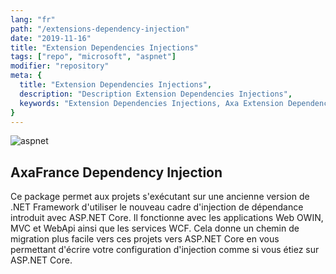 ```yaml
---
lang: "fr"
path: "/extensions-dependency-injection"
date: "2019-11-16"
title: "Extension Dependencies Injections"
tags: ["repo", "microsoft", "aspnet"]
modifier: "repository"
meta: {
  title: "Extension Dependencies Injections",
  description: "Description Extension Dependencies Injections",
  keywords: "Extension Dependencies Injections, Axa Extension Dependencies Injections, microsoft Extension Dependencies Injections"
}
---
```


<section class="grid-2-small-1 af-post__section">
  <img class="af-post__img af-post__img--left" src="../../aspnet.jpeg" alt="aspnet" />
  <article class="af-post__article af-post__article--left">
    <h2 class="af-post__subtitle af-post__subtitle--left">AxaFrance Dependency Injection</h2>
    <p class="af-post__content">Ce package permet aux projets s'exécutant sur une ancienne version de .NET Framework d'utiliser le nouveau cadre d'injection de dépendance introduit avec ASP.NET Core. Il fonctionne avec les applications Web OWIN, MVC et WebApi ainsi que les services WCF.
    Cela donne un chemin de migration plus facile vers ces projets vers ASP.NET Core en vous permettant d'écrire votre configuration d'injection comme si vous étiez sur ASP.NET Core.</p>
  </article>
</section>
